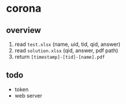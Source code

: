 # corona
## overview
1. read `test.xlsx` (name, uid, tid, qid, answer)
2. read `solution.xlsx` (qid, answer, pdf path)
3. return `[timestamp]-[tid]-[name].pdf`

## todo
+ token
+ web server
